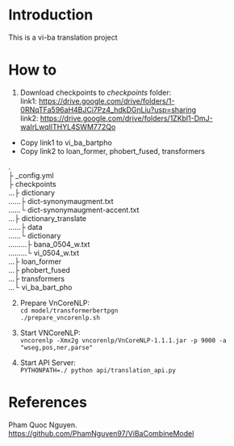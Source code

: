 # Introduction   
This is a vi-ba translation project

# How to
1. Download checkpoints to _checkpoints_ folder:   
link1: https://drive.google.com/drive/folders/1-0RNqTFa596aH4BJCi7Pz4_hdkDGnLiu?usp=sharing   
link2: https://drive.google.com/drive/folders/1ZKbl1-DmJ-waIrLwqIlTHYL4SWM772Qo  

- Copy link1 to vi_ba_bartpho
- Copy link2 to loan_former, phobert_fused, transformers

.   
├ _config.yml   
├ checkpoints   
...├ dictionary   
......├ dict-synonymaugment.txt   
......└ dict-synonymaugment-accent.txt   
...├ dictionary_translate    
......├ data     
......└ dictionary    
.........├ bana_0504_w.txt   
.........└ vi_0504_w.txt       
...├ loan_former    
...├ phobert_fused    
...├ transformers   
...└ vi_ba_bart_pho  

2. Prepare VnCoreNLP: <br/>
```cd model/transformerbertpgn``` <br/>
```./prepare_vncorenlp.sh```

3. Start VNCoreNLP:   
```vncorenlp -Xmx2g vncorenlp/VnCoreNLP-1.1.1.jar -p 9000 -a "wseg,pos,ner,parse"```

4. Start API Server:   
```PYTHONPATH=./ python api/translation_api.py```

# References
Pham Quoc Nguyen. https://github.com/PhamNguyen97/ViBaCombineModel
